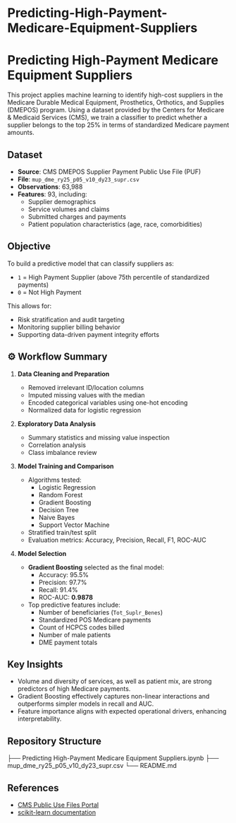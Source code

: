 # Predicting-High-Payment-Medicare-Equipment-Suppliers
# Predicting High-Payment Medicare Equipment Suppliers

This project applies machine learning to identify high-cost suppliers in the Medicare Durable Medical Equipment, Prosthetics, Orthotics, and Supplies (DMEPOS) program. Using a dataset provided by the Centers for Medicare & Medicaid Services (CMS), we train a classifier to predict whether a supplier belongs to the top 25% in terms of standardized Medicare payment amounts.

## Dataset

- **Source**: CMS DMEPOS Supplier Payment Public Use File (PUF)
- **File**: `mup_dme_ry25_p05_v10_dy23_supr.csv`
- **Observations**: 63,988
- **Features**: 93, including:
  - Supplier demographics
  - Service volumes and claims
  - Submitted charges and payments
  - Patient population characteristics (age, race, comorbidities)

## Objective

To build a predictive model that can classify suppliers as:
- `1` = High Payment Supplier (above 75th percentile of standardized payments)
- `0` = Not High Payment

This allows for:
- Risk stratification and audit targeting
- Monitoring supplier billing behavior
- Supporting data-driven payment integrity efforts

## ⚙️ Workflow Summary

1. **Data Cleaning and Preparation**
   - Removed irrelevant ID/location columns
   - Imputed missing values with the median
   - Encoded categorical variables using one-hot encoding
   - Normalized data for logistic regression

2. **Exploratory Data Analysis**
   - Summary statistics and missing value inspection
   - Correlation analysis
   - Class imbalance review

3. **Model Training and Comparison**
   - Algorithms tested:
     - Logistic Regression
     - Random Forest
     - Gradient Boosting
     - Decision Tree
     - Naive Bayes
     - Support Vector Machine
   - Stratified train/test split
   - Evaluation metrics: Accuracy, Precision, Recall, F1, ROC-AUC

4. **Model Selection**
   - **Gradient Boosting** selected as the final model:
     - Accuracy: 95.5%
     - Precision: 97.7%
     - Recall: 91.4%
     - ROC-AUC: **0.9878**
   - Top predictive features include:
     - Number of beneficiaries (`Tot_Suplr_Benes`)
     - Standardized POS Medicare payments
     - Count of HCPCS codes billed
     - Number of male patients
     - DME payment totals

## Key Insights

- Volume and diversity of services, as well as patient mix, are strong predictors of high Medicare payments.
- Gradient Boosting effectively captures non-linear interactions and outperforms simpler models in recall and AUC.
- Feature importance aligns with expected operational drivers, enhancing interpretability.

## Repository Structure
├── Predicting High-Payment Medicare Equipment Suppliers.ipynb
├── mup_dme_ry25_p05_v10_dy23_supr.csv
└── README.md



## References

- [CMS Public Use Files Portal](https://data.cms.gov/provider-data/)
- [scikit-learn documentation](https://scikit-learn.org/)



